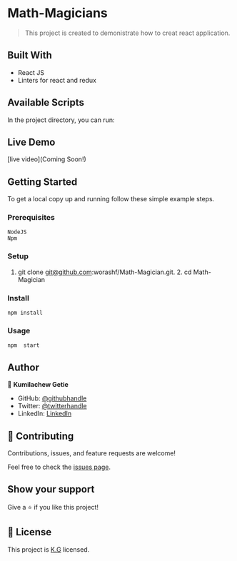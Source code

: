 # Math-Magicians

> This project is created to demonistrate how to creat react application.

## Built With

- React JS
- Linters for react and redux

## Available Scripts

In the project directory, you can run:

## Live Demo

[live video](Coming Soon!)

## Getting Started

To get a local copy up and running follow these simple example steps.

### Prerequisites

    NodeJS
    Npm

### Setup

1. git clone git@github.com:worashf/Math-Magician.git. 2. cd Math-Magician

### Install

    npm install

### Usage

    npm  start

## Author

👤 **Kumilachew Getie**

- GitHub: [@githubhandle](https://github.com/Kumilachew-g/)
- Twitter: [@twitterhandle](https://twitter.com/Getie_Haddis)
- LinkedIn: [LinkedIn](https://www.linkedin.com/in/kumilachew-getie-0356bb157/)

## 🤝 Contributing

Contributions, issues, and feature requests are welcome!

Feel free to check the [issues page](https://github.com/Kumilachew-g/Math-Magicians/issues).

## Show your support

Give a ⭐️ if you like this project!

## 📝 License

This project is [K.G](./KG.md) licensed.
